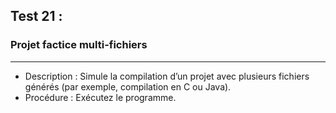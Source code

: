 ## Test 21 :
### Projet factice multi-fichiers

--------
- Description : Simule la compilation d’un projet avec plusieurs fichiers générés (par exemple, compilation en C ou Java).
- Procédure : Exécutez le programme.
